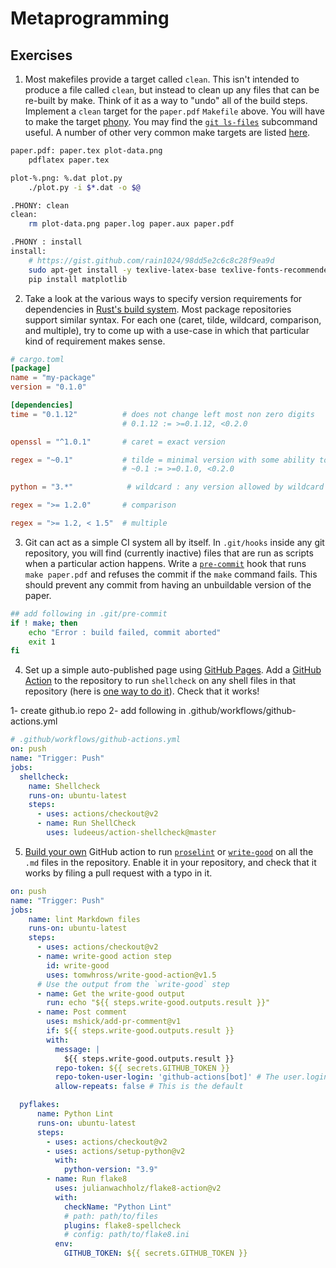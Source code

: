 # Metaprogramming

## Exercises

 1. Most makefiles provide a target called `clean`. This isn't intended
    to produce a file called `clean`, but instead to clean up any files
    that can be re-built by make. Think of it as a way to "undo" all of
    the build steps. Implement a `clean` target for the `paper.pdf`
    `Makefile` above. You will have to make the target
    [phony](https://www.gnu.org/software/make/manual/html_node/Phony-Targets.html).
    You may find the [`git
    ls-files`](https://git-scm.com/docs/git-ls-files) subcommand useful.
    A number of other very common make targets are listed
    [here](https://www.gnu.org/software/make/manual/html_node/Standard-Targets.html#Standard-Targets).

```bash
paper.pdf: paper.tex plot-data.png
	pdflatex paper.tex

plot-%.png: %.dat plot.py
	./plot.py -i $*.dat -o $@

.PHONY: clean
clean:
	rm plot-data.png paper.log paper.aux paper.pdf

.PHONY : install
install:
	# https://gist.github.com/rain1024/98dd5e2c6c8c28f9ea9d
	sudo apt-get install -y texlive-latex-base texlive-fonts-recommended texlive-fonts-extra texlive-latex-extra
	pip install matplotlib
```

 2. Take a look at the various ways to specify version requirements for
    dependencies in [Rust's build system](https://doc.rust-lang.org/cargo/reference/specifying-dependencies.html).
    Most package repositories support similar syntax. For each one
    (caret, tilde, wildcard, comparison, and multiple), try to come up
    with a use-case in which that particular kind of requirement makes
    sense.

```toml
# cargo.toml
[package]
name = "my-package"
version = "0.1.0"

[dependencies]
time = "0.1.12"          # does not change left most non zero digits
                         # 0.1.12 := >=0.1.12, <0.2.0

openssl = "^1.0.1"       # caret = exact version

regex = "~0.1"           # tilde = minimal version with some ability to update
                         # ~0.1 := >=0.1.0, <0.2.0

python = "3.*"            # wildcard : any version allowed by wildcard

regex = ">= 1.2.0"       # comparison

regex = ">= 1.2, < 1.5"  # multiple
```

 3. Git can act as a simple CI system all by itself. In `.git/hooks`
    inside any git repository, you will find (currently inactive) files
    that are run as scripts when a particular action happens. Write a
    [`pre-commit`](https://git-scm.com/docs/githooks#_pre_commit) hook
    that runs `make paper.pdf` and refuses the commit if the `make`
    command fails. This should prevent any commit from having an
    unbuildable version of the paper.

```bash
## add following in .git/pre-commit
if ! make; then
	echo "Error : build failed, commit aborted"
	exit 1
fi
```

 4. Set up a simple auto-published page using [GitHub Pages](https://pages.github.com/).
    Add a [GitHub Action](https://github.com/features/actions) to the repository to run `shellcheck` on any shell
    files in that repository (here is [one way to do it](https://github.com/marketplace/actions/shellcheck)). Check that it works!


1- create github.io repo
2- add following in .github/workflows/github-actions.yml

```yaml
# .github/workflows/github-actions.yml
on: push
name: "Trigger: Push"
jobs:
  shellcheck:
    name: Shellcheck
    runs-on: ubuntu-latest
    steps:
      - uses: actions/checkout@v2
      - name: Run ShellCheck
        uses: ludeeus/action-shellcheck@master
```

 5. [Build your own](https://help.github.com/en/actions/automating-your-workflow-with-github-actions/building-actions) GitHub action to run [`proselint`](http://proselint.com/) or [`write-good`](https://github.com/btford/write-good) on all the
    `.md` files in the repository. Enable it in your repository, and
    check that it works by filing a pull request with a typo in it.

```yml
on: push
name: "Trigger: Push"
jobs:
    name: lint Markdown files
    runs-on: ubuntu-latest
    steps:
      - uses: actions/checkout@v2
      - name: write-good action step
        id: write-good
        uses: tomwhross/write-good-action@v1.5
      # Use the output from the `write-good` step
      - name: Get the write-good output
        run: echo "${{ steps.write-good.outputs.result }}"
      - name: Post comment
        uses: mshick/add-pr-comment@v1
        if: ${{ steps.write-good.outputs.result }}
        with:
          message: |
            ${{ steps.write-good.outputs.result }}
          repo-token: ${{ secrets.GITHUB_TOKEN }}
          repo-token-user-login: 'github-actions[bot]' # The user.login for temporary GitHub tokens
          allow-repeats: false # This is the default

  pyflakes:
      name: Python Lint
      runs-on: ubuntu-latest
      steps:
        - uses: actions/checkout@v2
        - uses: actions/setup-python@v2
          with:
            python-version: "3.9"
        - name: Run flake8
          uses: julianwachholz/flake8-action@v2
          with:
            checkName: "Python Lint"
            # path: path/to/files
            plugins: flake8-spellcheck
            # config: path/to/flake8.ini
          env:
            GITHUB_TOKEN: ${{ secrets.GITHUB_TOKEN }}
```
